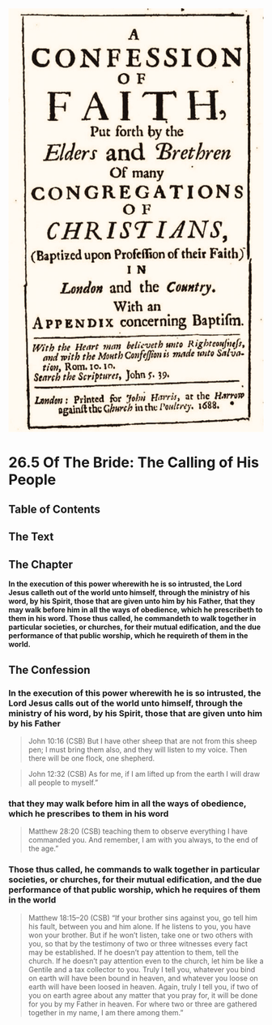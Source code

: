 <img class="intro-right" src="art-1689.png">

# 26.5 Of The Bride: The Calling of His People

## Table of Contents

<!-- toc -->

## The Text

## The Chapter

**In the execution of this power wherewith he is so intrusted, the Lord Jesus calleth out of the world unto himself, through the ministry of his word, by his Spirit, those that are given unto him by his Father, that they may walk before him in all the ways of obedience, which he prescribeth to them in his word. Those thus called, he commandeth to walk together in particular societies, or churches, for their mutual edification, and the due performance of that public worship, which he requireth of them in the world.**

## The Confession

### In the execution of this power wherewith he is so intrusted, the Lord Jesus calls out of the world unto himself, through the ministry of his word, by his Spirit, those that are given unto him by his Father

>John 10:16 (CSB) But I have other sheep that are not from this sheep pen; I must bring them also, and they will listen to my voice. Then there will be one flock, one shepherd.

>John 12:32 (CSB) As for me, if I am lifted up from the earth I will draw all people to myself.”

### that they may walk before him in all the ways of obedience, which he prescribes to them in his word

>Matthew 28:20 (CSB) teaching them to observe everything I have commanded you. And remember, I am with you always, to the end of the age.”

### Those thus called, he commands to walk together in particular societies, or churches, for their mutual edification, and the due performance of that public worship, which he requires of them in the world

>Matthew 18:15–20 (CSB) “If your brother sins against you, go tell him his fault, between you and him alone. If he listens to you, you have won your brother. But if he won’t listen, take one or two others with you, so that by the testimony of two or three witnesses every fact may be established. If he doesn’t pay attention to them, tell the church. If he doesn’t pay attention even to the church, let him be like a Gentile and a tax collector to you. Truly I tell you, whatever you bind on earth will have been bound in heaven, and whatever you loose on earth will have been loosed in heaven. Again, truly I tell you, if two of you on earth agree about any matter that you pray for, it will be done for you by my Father in heaven. For where two or three are gathered together in my name, I am there among them.”
